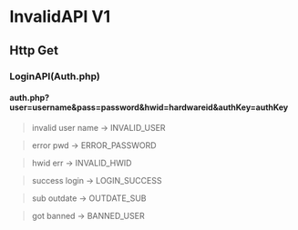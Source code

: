 # InvalidAPI V1
## Http Get

### LoginAPI(Auth.php)
#### auth.php?user=username&pass=password&hwid=hardwareid&authKey=authKey
> invalid user name -> INVALID_USER

> error pwd -> ERROR_PASSWORD

> hwid err -> INVALID_HWID

> success login -> LOGIN_SUCCESS

> sub outdate -> OUTDATE_SUB

> got banned -> BANNED_USER

